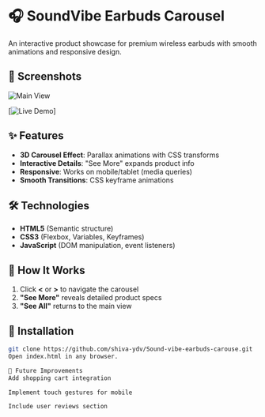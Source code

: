 # 🎧 SoundVibe Earbuds Carousel  

An interactive product showcase for premium wireless earbuds with smooth animations and responsive design.

## 📸 Screenshots  
![Main View]()  

[![Live Demo](https://soundvibe-earbuds-carouse.netlify.app/)]


## ✨ Features  
- **3D Carousel Effect**: Parallax animations with CSS transforms  
- **Interactive Details**: "See More" expands product info  
- **Responsive**: Works on mobile/tablet (media queries)  
- **Smooth Transitions**: CSS keyframe animations  

## 🛠️ Technologies  
- **HTML5** (Semantic structure)  
- **CSS3** (Flexbox, Variables, Keyframes)  
- **JavaScript** (DOM manipulation, event listeners)  

## 🚀 How It Works  
1. Click **<** or **>** to navigate the carousel  
2. **"See More"** reveals detailed product specs  
3. **"See All"** returns to the main view  
 

## 🔧 Installation  
```bash
git clone https://github.com/shiva-ydv/Sound-vibe-earbuds-carouse.git
Open index.html in any browser.

🌟 Future Improvements
Add shopping cart integration

Implement touch gestures for mobile

Include user reviews section

